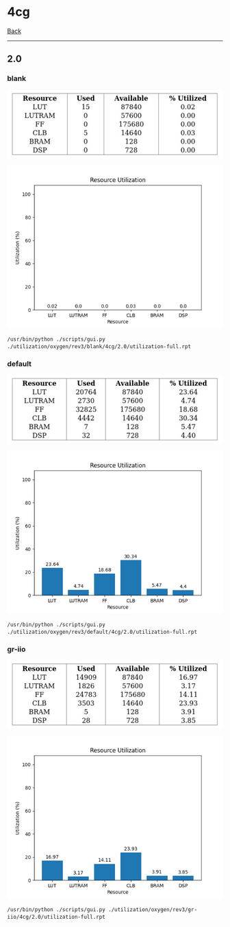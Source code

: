 # 4cg

[Back](<../rev3.md>)

---

## 2.0
### blank

<p align="center">
	<img src="../../../../images/oxygen/rev3/blank/4cg/2.0/table.jpg" />
</p>

<p align="center">
	<img src="../../../../images/oxygen/rev3/blank/4cg/2.0/graph.png" />
</p>

`/usr/bin/python ./scripts/gui.py ./utilization/oxygen/rev3/blank/4cg/2.0/utilization-full.rpt`

### default

<p align="center">
	<img src="../../../../images/oxygen/rev3/default/4cg/2.0/table.jpg" />
</p>

<p align="center">
	<img src="../../../../images/oxygen/rev3/default/4cg/2.0/graph.png" />
</p>

`/usr/bin/python ./scripts/gui.py ./utilization/oxygen/rev3/default/4cg/2.0/utilization-full.rpt`

### gr-iio

<p align="center">
	<img src="../../../../images/oxygen/rev3/gr-iio/4cg/2.0/table.jpg" />
</p>

<p align="center">
	<img src="../../../../images/oxygen/rev3/gr-iio/4cg/2.0/graph.png" />
</p>

`/usr/bin/python ./scripts/gui.py ./utilization/oxygen/rev3/gr-iio/4cg/2.0/utilization-full.rpt`

